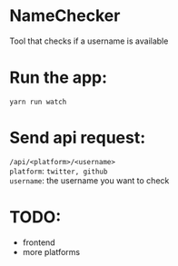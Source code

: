# NameChecker
Tool that checks if a username is available

# Run the app:
`yarn run watch`

# Send api request:
`/api/<platform>/<username>` <br>
`platform`: `twitter, github` <br>
`username`: the username you want to check

# TODO:
- frontend
- more platforms
